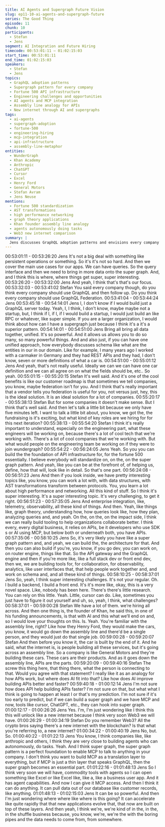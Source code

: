 ```yaml
---
title: AI Agents and Supergraph Future Vision
slug: ep11-10-ai-agents-and-supergraph-future
series: The Good Thing
episode: 11
chunk: 10
participants:
  - Stefan
  - Jens
segment: AI Integration and Future Hiring
timecode: 00:53:01:11 – 01:02:15:03
start_time: 00:53:01:11
end_time: 01:02:15:03
speakers:
  - Stefan
  - Jens
topics:
  - GraphQL adoption patterns
  - Supergraph pattern for every company
  - Fortune 500 API infrastructure
  - Engineering challenges and opportunities
  - AI agents and MCP integration
  - Assembly line analogy for APIs
  - New internet through AI and supergraphs
tags:
  - ai-agents
  - supergraph-adoption
  - fortune-500
  - engineering-hiring
  - mcp-integration
  - api-infrastructure
  - assembly-line-metaphor
entities:
  - WunderGraph
  - Khan Academy
  - Anthropic
  - ChatGPT
  - Cursor
  - Excel
  - Henry Ford
  - General Motors
  - Stefan Avram
  - Jens Neuse
mentions:
  - Fortune 500 standardization
  - AST transformations
  - high performance networking
  - graph theory applications
  - Khan founder assembly line analogy
  - agents autonomously doing tasks
  - Web3 new internet comparison
summary: |
  Jens discusses GraphQL adoption patterns and envisions every company standardizing on supergraphs. Stefan uses an assembly line analogy for APIs and they explore how AI agents with MCP access through supergraphs could create a new internet paradigm. The discussion covers hiring opportunities and the future of autonomous AI task execution.
---
```


00:53:01:11 - 00:53:26:20
Jens
It's not a big deal with something like persistent operations or something. So it's it's not so hard.
And then we cover the main use cases for our apps. We can have queries. So the query
interface and then we need to bring in more data onto the super graph. And, and I think this is
where, where things get super, super interesting.
00:53:26:20 - 00:53:32:00
Jens
And yeah, I think that's that's our focus.
00:53:32:03 - 00:53:41:02
Stefan
You said every company though, do you think every company should use GraphQL and then
follow up. Do you think every company should use GraphQL Federation.
00:53:41:04 - 00:53:44:24
Jens
00:53:45:18 - 00:54:14:01
Jens
I, I don't know if I would build just a GraphQL server today. Yeah, I, I think, I don't know, maybe
maybe not a startup, but, I think if I, if I, if I would build a startup, I would just build an like RPC
or whatever, like super simple. If you are a larger organization, I would think about how can I
have a supergraph just because I think it's a it's a superior pattern.
00:54:14:01 - 00:54:51:00
Jens
Bring all bring all data together, unified. It's so powerful. And it allows us allows you to do so
many, so many powerful things. And and also just, if you can have one unified approach, how
everybody discusses schema like what are the entities in our in our domain. Like for example, I
many years ago I worked with a carmaker in Germany and they had REST APIs and they had, I
don't know, seven or more definitions of what a car is.
00:54:51:00 - 00:55:01:12
Jens
And yeah, that's not really useful. Ideally we can we can have one car definition and we can all
agree on on what the fields should be, etc.. So yeah.
00:55:01:15 - 00:55:20:15
Stefan
It's well said. And it's one of the cool benefits is like our customer roadmap is that sometimes we
tell companies, you know, maybe federation isn't for you. And I think that's really important that a
vendor tells you federation is useful for you, not versus just, hey, this is the ideal solution. It is an
ideal solution for a lot of companies.
00:55:20:17 - 00:55:38:13
Stefan
But for some companies it doesn't make sense. But I think that's well said. And then let's talk a
little bit because we only have five minutes left. I want to talk a little bit about, you know, we got
the, the fundraising is it's exciting, but what kind of key roles are we hiring for for this next
iteration?
00:55:38:13 - 00:55:54:20
Stefan
I think it's really important to understand, especially on the engineering part, what these
engineers will be working on, because there's a lot of cool tech that we're working with. There's
a lot of cool companies that we're working with. But what would people on the engineering team
be working on if they were to join wundergraph?
00:55:54:22 - 00:56:24:05
Jens
Yeah. So you you can build the the foundation of API infrastructure for, for the fortune 500
essentially. I believe everybody will standardize on, on the, on the super graph pattern. And
yeah, like you can be at the forefront of, of helping us, define, how that will, look like in detail. So
that's one part.
00:56:24:08 - 00:56:51:23
Jens
And then if you look inside, we have pretty interesting topics like, you know, you can work a lot
with, with data structures, with AST transformations transform between protocols. You, you learn
a lot about high performance and networking. All this kind of stuff. So I think it's super
interesting. It's a super interesting topic. It's very challenging, to get it right.
00:56:51:23 - 00:57:35:05
Jens
And enterprise integration, like, telemetry, observability, all these kind of things. And then. Yeah,
like things like, graph theory, understanding how, how queries look like, how they plan,
analyzing queries and, and yeah. On the, on the, on the impact side, I think we can really build
tooling to help organizations collaborate better. I think every, every digital business, it relies on
APIs, be it developers who use SDK s or AI using MCP, but below both or underneath both, you
have APIs.
00:57:35:06 - 00:58:10:25
Jens
So, it's very likely you have like a super graph pattern and, and yeah, we can build the, the
architecture for that. And then you can also build if you're, you know, if you go dev, you can work
on, on router engine, things like that. So the API gateway and the GraphQL engine and then if
you're more like, like a full stack dev or front end dev, then we, we are building tools for, for
collaboration, for observability, analytics, like user interfaces that, that help people work together
and, and work on schema and, and all these kind of things.
00:58:10:25 - 00:58:37:01
Jens
So, yeah, I think super interesting challenges. It's not your regular. Oh. I build a backend, I build
a front end. It's it's more like, okay, this is a very novel space. Like, nobody has been here.
There's there's little research. You can rely on this little. Yeah. Little, cursor can do. Like,
sometimes you just have to figure it out yourself and uh, so, yeah, I think, what challenges?
00:58:37:01 - 00:59:00:28
Stefan
We have a lot of them. we’re hiring all across. And then one thing is, the founder of Khan, he
said this, in one of his funding announcements, is that with AI and this what we’ll end on and, so
I would love your thoughts on this. Is. Yeah. You're familiar with the assembly line, right? Like
how they Henry Ford, they would make the cars, you know, it would go down the assembly line
and there'd be a single person, and they would just do that single job.
00:59:00:28 - 00:59:20:07
Stefan
And then before you know it, the car is built by the end of it. And he said, what the internet is, is
people building all these services, but it's going across an assembly line. So a company is like
General Motors and they're building these cars. These cars are their products. And as it goes
down the assembly line, APIs are the parts.
00:59:20:09 - 00:59:40:16
Stefan
The screw this thing here, that thing there, what the person is connecting to that. Would you
agree with that statement? I really like it as an analogy for how APIs work, but where does AI fit
into that? Like how does AI improve building APIs better and faster?
00:59:40:18 - 01:00:12:14
Jens
I'm not sure how does API help building APIs faster? I'm not sure on that, but what what I think
is going to happen at least I or that's my prediction. I'm not sure if it's too early to predict, but if
we can build a super graph and we have MCP and now, tools like cursor, ChatGPT, etc., they
can hook into super graph.
01:00:12:17 - 01:00:26:26
Jens
Yes. I'm, I'm just wondering like I think this this will unlock like a new internet because I think
very soon Web3 we will have.
01:00:26:29 - 01:00:34:19
Stefan
Do you remember Web3? All the crypto bros saying there's a new internet with the blockchain?
Is that what you're referring to, a new internet?
01:00:34:22 - 01:00:40:19
Jens
No, but. So.
01:00:40:22 - 01:01:22:13
Jens
You know, I think companies like, like anthropic and others, I think they are very close to building
agents who can autonomously, do tasks. Yeah. And I think super graph, the super graph pattern
is a perfect foundation to enable MCP to talk to anything in your company. I don't think you want
to build MCP as a translation layer to everything, but if MCP is just a thin layer that speaks
GraphQL, then the super graph becomes an essential part.
01:01:22:16 - 01:01:48:13
Jens
So I think very soon we will have, commodity tools with agents so I can open something like
Excel or like Excel like, like a, like a business user app. And it has agent capabilities. And now I
can give it MCP access. And then I think it can do anything. It can pull data out of our database
like customer records, like anything.
01:01:48:13 - 01:02:15:03
Jens
It can be so powerful. And then I'm just wondering where where like where is this going? It can
accelerate like quite rapidly that that new applications evolve that, that now are built on top of
these layers. And then yeah, I think we're, we're kind of in the, in the, in the shuffle business
because, you know, we're, we're the with the boring pipes and the data needs to come from,
from somewhere.